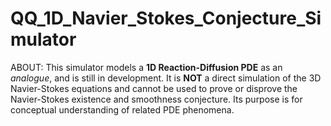 # QQ_1D_Navier_Stokes_Conjecture_Simulator
ABOUT:
This simulator models a **1D Reaction-Diffusion PDE** as an *analogue*, and is still in development.
It is **NOT** a direct simulation of the 3D Navier-Stokes equations and cannot be used to prove or disprove the Navier-Stokes existence and smoothness conjecture.
Its purpose is for conceptual understanding of related PDE phenomena.
